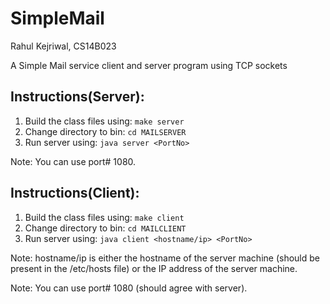 # SimpleMail

Rahul Kejriwal, CS14B023

A Simple Mail service client and server program using TCP sockets

## Instructions(Server): 
   
1. Build the class files using:
   `make server`
2. Change directory to bin:
    `cd MAILSERVER`
3. Run server using:
    `java server <PortNo>`
    
Note: You can use port# 1080.  

## Instructions(Client): 

1. Build the class files using:
    `make client`
2. Change directory to bin:
    `cd MAILCLIENT`
3. Run server using:
    `java client <hostname/ip> <PortNo>`
        
Note: hostname/ip is either the hostname of the server machine (should be present in the /etc/hosts file) or the IP address of the server machine.

Note: You can use port# 1080 (should agree with server).
